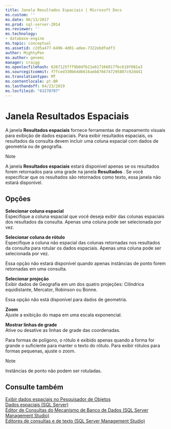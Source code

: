 ```yaml
---
title: Janela Resultados Espaciais | Microsoft Docs
ms.custom: ''
ms.date: 06/13/2017
ms.prod: sql-server-2014
ms.reviewer: ''
ms.technology:
- database-engine
ms.topic: conceptual
ms.assetid: c2d5a477-6496-4d01-adee-7322ebdfadf3
author: MightyPen
ms.author: genemi
manager: craigg
ms.openlocfilehash: 626f125fff9b0dfb21e617166817fbc618f082a3
ms.sourcegitcommit: f7fced330b64d6616aeb8766747295807c92dd41
ms.translationtype: MT
ms.contentlocale: pt-BR
ms.lasthandoff: 04/23/2019
ms.locfileid: "63278707"
---
```

# <a name="spatial-results-window"></a>Janela Resultados Espaciais
  A janela **Resultados espaciais** fornece ferramentas de mapeamento visuais para exibição de dados espaciais. Para exibir resultados espaciais, os resultados da consulta devem incluir uma coluna espacial com dados de geometria ou de geografia.  
  
> [!NOTE]  
>  A janela **Resultados espaciais** estará disponível apenas se os resultados forem retornados para uma grade na janela **Resultados** . Se você especificar que os resultados são retornados como texto, essa janela não estará disponível.  
  
## <a name="options"></a>Opções  
 **Selecionar coluna espacial**  
 Especifique a coluna espacial que você deseja exibir das colunas espaciais dos resultados da consulta. Apenas uma coluna pode ser selecionada por vez.  
  
 **Selecionar coluna de rótulo**  
 Especifique a coluna não espacial das colunas retornadas nos resultados da consulta para rotular os dados espaciais. Apenas uma coluna pode ser selecionada por vez.  
  
 Essa opção não estará disponível quando apenas instâncias de ponto forem retornadas em uma consulta.  
  
 **Selecionar projeção**  
 Exibir dados de Geografia em um dos quatro projeções: Cilíndrica equidistante, Mercator, Robinson ou Bonne.  
  
 Essa opção não está disponível para dados de geometria.  
  
 **Zoom**  
 Ajuste a exibição do mapa em uma escala exponencial.  
  
 **Mostrar linhas de grade**  
 Ative ou desative as linhas de grade das coordenadas.  
  
 Para formas de polígono, o rótulo é exibido apenas quando a forma for grande o suficiente para manter o texto do rótulo. Para exibir rótulos para formas pequenas, ajuste o zoom.  
  
> [!NOTE]  
>  Instâncias de ponto não podem ser rotuladas.  
  
## <a name="see-also"></a>Consulte também  
 [Exibir dados espaciais no Pesquisador de Objetos](view-spatial-data-in-object-explorer.md)   
 [Dados espaciais &#40;SQL Server&#41;](../spatial/spatial-data-sql-server.md)   
 [Editor de Consultas do Mecanismo de Banco de Dados &#40;SQL Server Management Studio&#41;](database-engine-query-editor-sql-server-management-studio.md)   
 [Editores de consultas e de texto &#40;SQL Server Management Studio&#41;](query-and-text-editors-sql-server-management-studio.md)  
  
  
